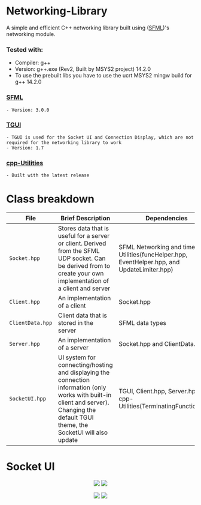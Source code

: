 # Networking-Library
A simple and efficient C++ networking library built using ([SFML](https://www.sfml-dev.org/index.php))'s networking module.

### Tested with: 
  - Compiler: g++
  - Version: g++.exe (Rev2, Built by MSYS2 project) 14.2.0
  - To use the prebuilt libs you have to use the ucrt MSYS2 mingw build for g++ 14.2.0

### [SFML](https://www.sfml-dev.org/index.php)
    - Version: 3.0.0

### [TGUI](https://tgui.eu/)
    - TGUI is used for the Socket UI and Connection Display, which are not required for the networking library to work
    - Version: 1.7

### [cpp-Utilities](https://github.com/finjosh/cpp-Utilities)
    - Built with the latest release

# Class breakdown
| File | Brief Description | Dependencies |
| --- | --- | --- |
| `Socket.hpp` | Stores data that is useful for a server or client. Derived from the SFML UDP socket. Can be derived from to create your own implementation of a client and server | SFML Networking and time, cpp-Utilities(funcHelper.hpp, EventHelper.hpp, and UpdateLimiter.hpp) |
| `Client.hpp` | An implementation of a client | Socket.hpp |
| `ClientData.hpp` | Client data that is stored in the server | SFML data types |
| `Server.hpp` | An implementation of a server | Socket.hpp and ClientData.hpp |
| `SocketUI.hpp` | UI system for connecting/hosting and displaying the connection information (only works with built-in client and server). Changing the default TGUI theme, the SocketUI will also update | TGUI, Client.hpp, Server.hpp, cpp-Utilities(TerminatingFunction.hpp) |

# Socket UI

<div align="center">
  <p>
    <img src=https://github.com/finjosh/Networking-Library/assets/109707607/04bb0551-d1c6-4efa-b4b5-9c357e53afb3>
    <img src=https://github.com/finjosh/Networking-Library/assets/109707607/80183637-c832-4729-aa9c-69474b31da2c>
    <p>
    <img src=https://github.com/finjosh/Networking-Library/assets/109707607/4b9ab384-ec4a-4124-9741-0288fe2e7f7d>
    <img src=https://github.com/finjosh/Networking-Library/assets/109707607/11b3f9dc-877a-4711-942d-54121296cccc>
  </p>
</div>

